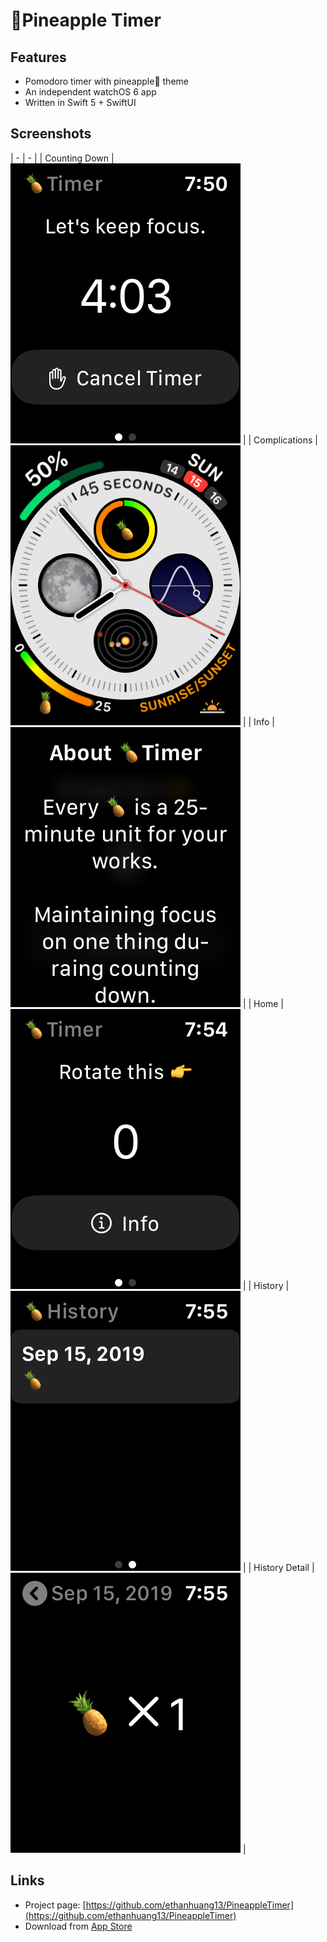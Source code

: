 # 🍍Pineapple Timer

## Features

- Pomodoro timer with pineapple🍍 theme
- An independent watchOS 6 app
- Written in Swift 5 + SwiftUI

## Screenshots

| - | - |
| Counting Down | ![](Screenshots/1.png) |
| Complications | ![](Screenshots/2.png) |
| Info | ![](Screenshots/3.png) |
| Home | ![](Screenshots/4.png) |
| History | ![](Screenshots/5.png) |
| History Detail | ![](Screenshots/6.png) |

## Links
- Project page: [https://github.com/ethanhuang13/PineappleTimer](https://github.com/ethanhuang13/PineappleTimer)
- Download from [App Store](https://apps.apple.com/us/app/pineapple-timer/id1480152673?ls=1)